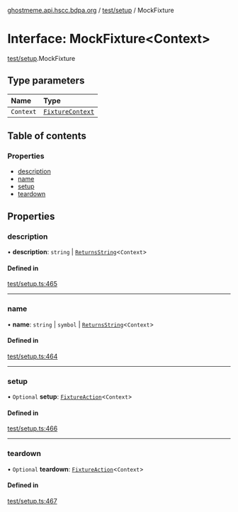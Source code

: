 [ghostmeme.api.hscc.bdpa.org][1] / [test/setup][2] / MockFixture

# Interface: MockFixture\<Context>

[test/setup][2].MockFixture

## Type parameters

| Name      | Type                  |
| :-------- | :-------------------- |
| `Context` | [`FixtureContext`][3] |

## Table of contents

### Properties

- [description][4]
- [name][5]
- [setup][6]
- [teardown][7]

## Properties

### description

• **description**: `string` | [`ReturnsString`][8]<`Context`>

#### Defined in

[test/setup.ts:465][9]

---

### name

• **name**: `string` | `symbol` | [`ReturnsString`][8]<`Context`>

#### Defined in

[test/setup.ts:464][10]

---

### setup

• `Optional` **setup**: [`FixtureAction`][11]<`Context`>

#### Defined in

[test/setup.ts:466][12]

---

### teardown

• `Optional` **teardown**: [`FixtureAction`][11]<`Context`>

#### Defined in

[test/setup.ts:467][13]

[1]: ../README.md
[2]: ../modules/test_setup.md
[3]: test_setup.FixtureContext.md
[4]: test_setup.MockFixture.md#description
[5]: test_setup.MockFixture.md#name
[6]: test_setup.MockFixture.md#setup
[7]: test_setup.MockFixture.md#teardown
[8]: ../modules/test_setup.md#returnsstring
[9]:
  https://github.com/nhscc/ghostmeme.api.hscc.bdpa.org/blob/ed30678/test/setup.ts#L465
[10]:
  https://github.com/nhscc/ghostmeme.api.hscc.bdpa.org/blob/ed30678/test/setup.ts#L464
[11]: ../modules/test_setup.md#fixtureaction
[12]:
  https://github.com/nhscc/ghostmeme.api.hscc.bdpa.org/blob/ed30678/test/setup.ts#L466
[13]:
  https://github.com/nhscc/ghostmeme.api.hscc.bdpa.org/blob/ed30678/test/setup.ts#L467
